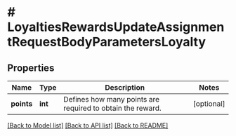 # # LoyaltiesRewardsUpdateAssignmentRequestBodyParametersLoyalty

## Properties

Name | Type | Description | Notes
------------ | ------------- | ------------- | -------------
**points** | **int** | Defines how many points are required to obtain the reward. | [optional]

[[Back to Model list]](../../README.md#models) [[Back to API list]](../../README.md#endpoints) [[Back to README]](../../README.md)
